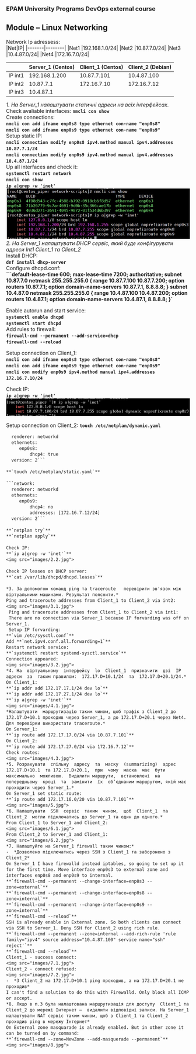 ### EPAM University Programs DevOps external course  
## Module – Linux Networking  
Network Ip adressess:  
|Net|IP|
|-------|--------|
|Net1 |192.168.1.0/24|
|Net2 |10.87.7.0/24|
|Net3 |10.4.87.0/24|
|Net4 |172.16.7.0/24|

|       |Server_1 (Centos)|Client_1 (Centos)  |Client_2 (Debian)|
|-------|-----------------|-------------------|-----------------|
|IP int1|192.168.1.200	  |	10.87.7.101		  |10.4.87.100|
|IP int2|10.87.7.1	 	  |172.16.7.10		  |172.16.7.12|
|IP int3|10.4.87.1	  	  |			 		  |			|

*1. На Server_1 налаштувати статичні адреси на всіх інтерфейсах.*  
Check avaliable interfaces: **`nmcli con show`**  
Create connections:  
**`nmcli con add ifname enp0s8 type ethernet con-name "enp0s8"`**  
**`nmcli con add ifname enp0s9 type ethernet con-name "enp0s9"`**  
Setup static IP:  
**`nmcli connection modify enp0s8 ipv4.method manual ipv4.addresses 10.87.7.1/24`**  
**`nmcli connection modify enp0s9 ipv4.method manual ipv4.addresses 10.4.87.1/24`**  
Up all interfaces and check it:  
**`systemctl restart network`**  
**`nmcli con show`**  
**`ip a|grep -w 'inet'`**  
<img src="images/1.jpg">  
*2. На  Server_1  налаштувати  DHCP  сервіс,  який  буде  конфігурувати  адреси  Int1 Client_1 та Client_2*  
Install DHCP:  
**`dnf install dhcp-server`**  
Configure dhcpd.conf:  
**```default-lease-time 600;
max-lease-time 7200;
authoritative;
subnet 10.87.7.0 netmask 255.255.255.0 {
  range 10.87.7.100 10.87.7.200;
  option routers 10.87.7.1;
  option domain-name-servers 10.87.7.1, 8.8.8.8;
}
subnet 10.4.87.0 netmask 255.255.255.0 {
  range 10.4.87.100 10.4.87.200;
  option routers 10.4.87.1;
  option domain-name-servers 10.4.87.1, 8.8.8.8;
}`**

Enable autorun and start service:  
**`systemctl enable dhcpd`**  
**`systemctl start dhcpd`**  
Add rules to firewall:  
**`firewall-cmd --permanent --add-service=dhcp`**  
**`firewall-cmd --reload`**  

Setup connection on Client_1:  
**`nmcli con add ifname enp0s8 type ethernet con-name "enp0s8"`**  
**`nmcli con add ifname enp0s9 type ethernet con-name "enp0s9"`**  
**`nmcli con modify enp0s9 ipv4.method manual ipv4.addresses 172.16.7.10/24`**  


Check IP:  
**`ip a|grep -w 'inet'`**  
<img src="images/2.1.jpg">  

Setup connection on Client_2:
**`touch /etc/netplan/dynamic.yaml`**  

```network:
  renderer: networkd
  ethernets:
     enp0s8:
         dhcp4: true
  version: 2```

**`touch /etc/netplan/static.yaml`**  

```network:
  renderer: networkd
  ethernets:
     enp0s9:
         dhcp4: no
		 addresses: [172.16.7.12/24]
  version: 2```

**`netplan try`**  
**`netplan apply`**  

Check IP:  
**`ip a|grep -w 'inet'`**  
<img src="images/2.2.jpg">  

Check IP leases on DHCP server:  
**`cat /var/lib/dhcpd/dhcpd.leases`**  

*3. За допомогою команд ping та traceroute   перевірити зв'язок між віртуальними машинами. Результат пояснити.*  
Ping and traceroute addresses from Client_1 to Client_2 via int2:  
<img src="images/3.1.jpg">  
 Ping and traceroute addresses from Client_1 to Client_2 via int1:  
 There are no connection via Server_1 because IP forvarding was off on Server_1.  
 Setup IP forvarding:  
**`vim /etc/sysctl.conf`**  
Add **`net.ipv4.conf.all.forwarding=1`**  
Restart network service:  
**`systemctl restart systemd-sysctl.service`**  
Connection appeared:  
<img src="images/3.2.jpg">  
*4. На  віртуальному  інтерфейсу  lo  Client_1  призначити  дві  ІР  адреси  за  таким правилом:  172.17.D+10.1/24  та  172.17.D+20.1/24.*  
On Client_1:  
**`ip addr add 172.17.17.1/24 dev lo`**  
**`ip addr add 172.17.27.1/24 dev lo`**  
**`ip a|grep -w 'inet'`**  
<img src="images/4.1.jpg">   
*Налаштувати  маршрутизацію таким чином, щоб трафік з Client_2 до 172.17.D+10.1 проходив через Server_1, а до 172.17.D+20.1 через Net4. Для перевірки використати traceroute.*  
On Server_1:  
**`ip route add 172.17.17.0/24 via 10.87.7.101`**  
On Client_2:  
**`ip route add 172.17.27.0/24 via 172.16.7.12`**   
Check routes:  
<img src="images/4.3.jpg">  
*5. Розрахувати  спільну  адресу  та  маску  (summarizing)  адрес  172.17.D+10.1  та 172.17.D+20.1,  при  чому  маска  має  бути  максимально  можливою.  Видалити маршрути,  встановлені  на  попередньому  кроці  та  замінити  їх  об’єднаним маршрутом, якій має проходити через Server_1.*  
On Server_1 set static route:  
**`ip route add 172.17.16.0/20 via 10.87.7.101`**  
<img src="images/5.jpg">  
*6. Налаштувати  SSH  сервіс  таким  чином,  щоб  Client_1  та  Client_2  могли підключатись до Server_1 та один до одного.*  
From Client_1 to Server_1 and Client_2:  
<img src="images/6.1.jpg">  
From Client_2 to Server_1 and Client_1:  
<img src="images/6.2.jpg">  
*7. Налаштуйте на Server_1 firewall таким чином:*  
-  *Дозволено підключатись через SSH з Client_1 та заборонено з Client_2*  
On Server_1 I have firewalld instead iptables, so going to set up it for the first time. Move interface enp0s3 to external zone and interfaces enp0s8 and enp0s9 to internal.  
**`firewall-cmd --permanent --change-interface=enp0s3 --zone=external`**  
**`firewall-cmd --permanent --change-interface=enp0s8 --zone=internal`**  
**`firewall-cmd --permanent --change-interface=enp0s9 --zone=internal`**  
**`firewall-cmd --reload`**  
SSH is already enable in External zone. So both clients can connect via SSH to Server_1. Deny SSH for Client_2 using rich rule.  
**`firewall-cmd --permanent --zone=internal --add-rich-rule 'rule family="ipv4" source address="10.4.87.100" service name="ssh" reject'`**  
**`firewall-cmd --reload`**  
Client_1 - success connect:  
<img src="images/7.1.jpg">  
Client_2 - connect refused:  
<img src="images/7.2.jpg">  
-  *З Client_2 на 172.17.D+10.1 ping проходив, а на 172.17.D+20.1 не проходив*  
I can't find a solution to do this with Firewalld. Only block all ICMP or accept.  
*8. Якщо в п.3 була налаштована маршрутизація для доступу  Client_1 та Client_2 до мережі Інтернет –  видалити відповідні записи. На Server_1  налаштувати NAT сервіс таким чином, щоб з Client_1 та Client_2 проходив ping в мережу Інтернет*  
On External zone masquarade is already enabled. But in other zone it can be turned on by command:  
**`firewall-cmd --zone=NewZone --add-masquerade --permanent`**  
<img src="images/8.jpg">  